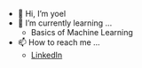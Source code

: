- 👋 Hi, I’m yoel
- 🌱 I’m currently learning ...
  - Basics of Machine Learning
- 📫 How to reach me ...
  - [LinkedIn](https://www.linkedin.com/in/yoel-almeida-641761a4/)

<!---
almeidayoel/almeidayoel is a ✨ special ✨ repository because its `README.md` (this file) appears on your GitHub profile.
You can click the Preview link to take a look at your changes.
--->
